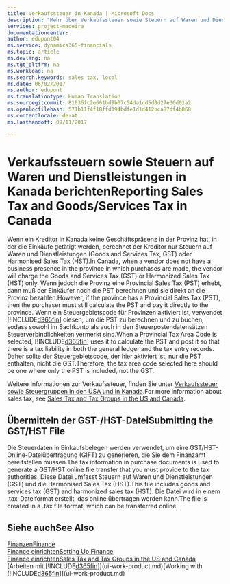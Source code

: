 ```yaml
---
title: Verkaufssteuer in Kanada | Microsoft Docs
description: "Mehr über Verkaufssteuer sowie Steuern auf Waren und Dienstleistungen in Kanada erfahren."
services: project-madeira
documentationcenter: 
author: edupont04
ms.service: dynamics365-financials
ms.topic: article
ms.devlang: na
ms.tgt_pltfrm: na
ms.workload: na
ms.search.keywords: sales tax, local
ms.date: 06/02/2017
ms.author: edupont
ms.translationtype: Human Translation
ms.sourcegitcommit: 81636fc2e661bd9b07c54da1cd5d0d27e30d01a2
ms.openlocfilehash: 571b11f4f18ffd194bdfe1d1d412bca87df4b868
ms.contentlocale: de-at
ms.lasthandoff: 09/11/2017

---
```

# <a name="reporting-sales-tax-and-goodsservices-tax-in-canada"></a><span data-ttu-id="638f0-103">Verkaufssteuern sowie Steuern auf Waren und Dienstleistungen in Kanada berichten</span><span class="sxs-lookup"><span data-stu-id="638f0-103">Reporting Sales Tax and Goods/Services Tax in Canada</span></span>
<span data-ttu-id="638f0-104">Wenn ein Kreditor in Kanada keine Geschäftspräsenz in der Provinz hat, in der die Einkäufe getätigt werden, berechnet der Kreditor nur Steuern auf Waren und Dienstleistungen (Goods and Services Tax, GST) oder Harmonised Sales Tax (HST).</span><span class="sxs-lookup"><span data-stu-id="638f0-104">In Canada, when a vendor does not have a business presence in the province in which purchases are made, the vendor will charge the Goods and Services Tax (GST) or Harmonized Sales Tax (HST) only.</span></span> <span data-ttu-id="638f0-105">Wenn jedoch die Provinz eine Provincial Sales Tax (PST) erhebt, dann muß der Einkäufer noch die PST berechnen und sie direkt an die Provinz bezahlen.</span><span class="sxs-lookup"><span data-stu-id="638f0-105">However, if the province has a Provincial Sales Tax (PST), then the purchaser must still calculate the PST and pay it directly to the province.</span></span> <span data-ttu-id="638f0-106">Wenn ein Steuergebietscode für Provinzen aktiviert ist, verwendet [!INCLUDE[d365fin](includes/d365fin_md.md)]  diesen, um die PST zu berechnen und zu buchen, sodass sowohl im Sachkonto als auch in den Steuerpostendatensätzen Steuerverbindlichkeiten vermerkt sind.</span><span class="sxs-lookup"><span data-stu-id="638f0-106">When a Provincial Tax Area Code is selected, [!INCLUDE[d365fin](includes/d365fin_md.md)] uses it to calculate the PST and post it so that there is a tax liability in both the general ledger and the tax entry records.</span></span> <span data-ttu-id="638f0-107">Daher sollte der Steuergebietscode, der hier aktiviert ist, nur die PST enthalten, nicht die GST.</span><span class="sxs-lookup"><span data-stu-id="638f0-107">Therefore, the tax area code selected here should be one where only the PST is included, not the GST.</span></span>  

<span data-ttu-id="638f0-108">Weitere Informationen zur Verkaufssteuer, finden Sie unter [Verkaufssteuer sowie Steuergruppen in den USA und in Kanada](us-finance-sales-tax.md).</span><span class="sxs-lookup"><span data-stu-id="638f0-108">For more information about sales tax, see [Sales Tax and Tax Groups in the US and Canada](us-finance-sales-tax.md).</span></span>  

## <a name="submitting-the-gsthst-file"></a><span data-ttu-id="638f0-109">Übermitteln der GST-/HST-Datei</span><span class="sxs-lookup"><span data-stu-id="638f0-109">Submitting the GST/HST File</span></span>
<span data-ttu-id="638f0-110">Die Steuerdaten in Einkaufsbelegen werden verwendet, um eine GST/HST-Online-Dateiübertragung (GIFT) zu generieren, die Sie dem Finanzamt bereitstellen müssen.</span><span class="sxs-lookup"><span data-stu-id="638f0-110">The tax information in purchase documents is used to generate a GST/HST online file transfer that you must provide to the tax authorities.</span></span> <span data-ttu-id="638f0-111">Diese Datei umfasst Steuern auf Waren und Dienstleistungen (GST) und die Harmonised Sales Tax (HST).</span><span class="sxs-lookup"><span data-stu-id="638f0-111">This file includes goods and services tax (GST) and harmonized sales tax (HST).</span></span> <span data-ttu-id="638f0-112">Die Datei wird in einem .tax-Dateiformat erstellt, das online übertragen werden kann.</span><span class="sxs-lookup"><span data-stu-id="638f0-112">The file is created in a .tax file format, which can be transferred online.</span></span>  

## <a name="see-also"></a><span data-ttu-id="638f0-113">Siehe auch</span><span class="sxs-lookup"><span data-stu-id="638f0-113">See Also</span></span>
[<span data-ttu-id="638f0-114">Finanzen</span><span class="sxs-lookup"><span data-stu-id="638f0-114">Finance</span></span>](finance.md)  
[<span data-ttu-id="638f0-115">Finance einrichten</span><span class="sxs-lookup"><span data-stu-id="638f0-115">Setting Up Finance</span></span>](finance-setup-finance.md)  
[<span data-ttu-id="638f0-116">Finance einrichten</span><span class="sxs-lookup"><span data-stu-id="638f0-116">Sales Tax and Tax Groups in the US and Canada</span></span>](us-finance-sales-tax.md)  
<span data-ttu-id="638f0-117">[Arbeiten mit [!INCLUDE[d365fin](includes/d365fin_md.md)]](ui-work-product.md)</span><span class="sxs-lookup"><span data-stu-id="638f0-117">[Working with [!INCLUDE[d365fin](includes/d365fin_md.md)]](ui-work-product.md)</span></span>


